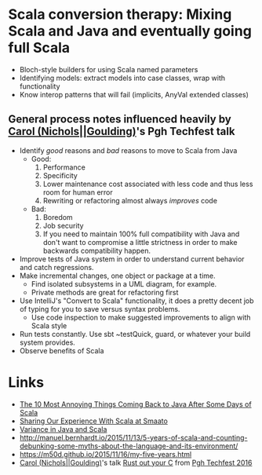 # Scala conversion therapy: Mixing Scala and Java and eventually going full Scala

* Bloch-style builders for using Scala named parameters
* Identifying models: extract models into case classes, wrap with functionality
* Know interop patterns that will fail (implicits, AnyVal extended classes)

## General process notes influenced heavily by [Carol (Nichols||Goulding)](https://github.com/carols10cents)'s Pgh Techfest talk

* Identify _good_ reasons and _bad_ reasons to move to Scala from Java
  * Good:
    1. Performance
    2. Specificity
    3. Lower maintenance cost associated with less code and thus less room for human error
    4. Rewriting or refactoring almost always _improves_ code
  * Bad:
    1. Boredom
    2. Job security
    3. If you need to maintain 100% full compatibility with Java and don't want to compromise a little strictness in order to make backwards compatibility happen.
* Improve tests of Java system in order to understand current behavior and catch regressions.
* Make incremental changes, one object or package at a time.
  * Find isolated subsystems in a UML diagram, for example.
  * Private methods are great for refactoring first
* Use IntelliJ's "Convert to Scala" functionality, it does a pretty decent job of typing for you to save versus syntax problems.
  * Use code inspection to make suggested improvements to align with Scala style
* Run tests constantly. Use sbt ~testQuick, guard, or whatever your build system provides.
* Observe benefits of Scala

# Links

* [The 10 Most Annoying Things Coming Back to Java After Some Days of Scala](https://blog.jooq.org/2014/08/01/the-10-most-annoying-things-coming-back-to-java-after-some-days-of-scala/)
* [Sharing Our Experience With Scala at Smaato](http://blog.smaato.com/sharing-experience-scala-programming-language)
* [Variance in Java and Scala](https://medium.com/@sinisalouc/variance-in-java-and-scala-63af925d21dc#.nee13u5af)
* http://manuel.bernhardt.io/2015/11/13/5-years-of-scala-and-counting-debunking-some-myths-about-the-language-and-its-environment/
* https://m50d.github.io/2015/11/16/my-five-years.html
* [Carol (Nichols||Goulding)](https://github.com/carols10cents)'s talk [Rust out your C](https://github.com/PghTechFest/PghTechFest2016/blob/master/rust-out-your-c-carol-nichols-or-goulding.pdf) from [Pgh Techfest 2016](https://github.com/PghTechFest/PghTechFest2016)

